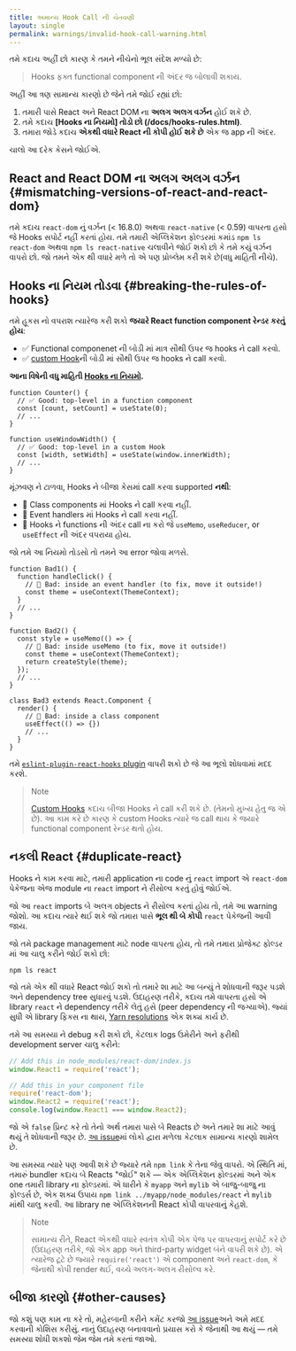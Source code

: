 ```yaml
---
title: અમાન્ય Hook Call ની ચેતવણી
layout: single
permalink: warnings/invalid-hook-call-warning.html
---
```


 તમે કદાચ અહીં છો કારણ કે તમને નીચેનો ભૂલ સંદેશ મળ્યો છે:

 > Hooks ફક્ત functional component ની અંદર જ બોલાવી શકાય. 

અહીં આ ત્રણ સામાન્ય કારણો છે જેને તમે જોઈ રહ્યાં છો:

1. તમારી પાસે React અને React DOM ના **અલગ અલગ વર્ઝન** હોઈ શકે છે.
2. તમે કદાચ  **[Hooks ના નિયમો] તોડો છો (/docs/hooks-rules.html)**.
3. તમારા જોડે કદાચ  **એકથી વધારે React ની કોપી હોઈ શકે છે** એક જ app ની અંદર.

ચાલો આ દરેક કેસને જોઈએ. 

## React and React DOM ના અલગ અલગ વર્ઝન {#mismatching-versions-of-react-and-react-dom}

તમે કદાચ `react-dom` નું વર્ઝન (< 16.8.0) અથવા `react-native` (< 0.59) વાપરતા હસો જે Hooks સપોર્ટ નહીં કરતાં હોય. તમે તમારી એપ્લિકેશન ફોલ્ડરમાં કમાંડ `npm ls react-dom` અથવા `npm ls react-native` ચલાવીને જોઈ શકો છો કે તમે કયું વર્ઝન વાપરો છો. જો તમને એક થી વધારે મળે તો એ પણ પ્રોબ્લેમ કરી શકે છે(વધુ માહિતી નીચે).

## Hooks ના નિયમ તોડવા {#breaking-the-rules-of-hooks}

તમે હૂકસ નો વપરાશ ત્યારેજ કરી શકો **જયારે React function component રેન્ડર કરતું હોય**:

* ✅ Functional componenet ની બોડી માં માત્ર સૌથી ઉપર જ hooks ને call કરવો. 
* ✅ [custom Hook](/docs/hooks-custom.html)ની બોડી માં સૌથી ઉપર જ hooks ને call કરવો.

**આના વિષેની વધુ માહિતી [Hooks ના નિયમો](/docs/hooks-rules.html).**

```js{2-3,8-9}
function Counter() {
  // ✅ Good: top-level in a function component
  const [count, setCount] = useState(0);
  // ...
}

function useWindowWidth() {
  // ✅ Good: top-level in a custom Hook
  const [width, setWidth] = useState(window.innerWidth);
  // ...
}
```

મૂંઝવણ ને ટાળવા, Hooks ને બીજા કેસમાં call કરવા supported **નથી**:

* 🔴 Class components માં Hooks ને call કરવા નહીં.
* 🔴 Event handlers માં Hooks ને call કરવા નહીં.
* 🔴 Hooks ને functions ની અંદર call ના કરો જે `useMemo`, `useReducer`, or `useEffect` ની અંદર વપરાયા હોય.

જો તમે આ નિયમો તોડસો તો તમને આ error જોવા મળસે. 

```js{3-4,11-12,20-21}
function Bad1() {
  function handleClick() {
    // 🔴 Bad: inside an event handler (to fix, move it outside!)
    const theme = useContext(ThemeContext);
  }
  // ...
}

function Bad2() {
  const style = useMemo(() => {
    // 🔴 Bad: inside useMemo (to fix, move it outside!)
    const theme = useContext(ThemeContext);
    return createStyle(theme);
  });
  // ...
}

class Bad3 extends React.Component {
  render() {
    // 🔴 Bad: inside a class component
    useEffect(() => {})
    // ...
  }
}
```

તમે [`eslint-plugin-react-hooks` plugin](https://www.npmjs.com/package/eslint-plugin-react-hooks) વાપરી શકો છે જે આ ભૂલો શોધવામાં મદદ કરશે. 

>Note
>
>[Custom Hooks](/docs/hooks-custom.html) કદાચ બીજા Hooks ને call કરી શકે છે. (તેમનો મુખ્ય હેતુ જ એ છે). આ કામ કરે છે કારણ કે custom Hooks ત્યારે જ call થાય કે જયારે functional component રેન્ડર થતો હોય. 


## નકલી React {#duplicate-react}

Hooks ને કામ કરવા માટે, તમારી application ના code નું `react` import એ `react-dom` પેકેજના એજ module ના `react` import ને રીસોલ્વ કરતું હોવું જોઈએ.  

જો આ `react` imports બે અલગ objects ને રીસોલ્વ કરતાં હોય તો, તમે આ warning જોશો. આ કદાચ ત્યારે થઈ શકે જો તમારા પાસે **ભૂલ થી બે કોપી** `react` પેકેજની આવી જાય.

જો તમે package management માટે node વાપરતા હોય, તો તમે તમારા પ્રોજેક્ટ ફોલ્ડર માં આ ચાલુ કરીને જોઈ શકો છો:

    npm ls react

જો તમે એક થી વધારે React જોઈ શકો તો તમારે શા માટે આ બન્યું તે શોધવાની જરૂર પડશે અને dependency tree સુધારવું પડશે. ઉદાહરણ તરીકે, કદાચ તમે વાપરતા હસો એ library `react` ને dependency તરીકે લેતું હસે (peer dependency ની જગ્યાએ). જ્યાં સુધી એ library ફિક્સ ના થાય, [Yarn resolutions](https://yarnpkg.com/lang/en/docs/selective-version-resolutions/) એક શક્ય કાર્ય છે.

તમે આ સમસ્યા ને debug કરી શકો છો, કેટલાક logs ઉમેરીને અને ફરીથી development server ચાલુ કરીને:

```js
// Add this in node_modules/react-dom/index.js
window.React1 = require('react');

// Add this in your component file
require('react-dom');
window.React2 = require('react');
console.log(window.React1 === window.React2);
```

જો એ `false` પ્રિન્ટ કરે તો તેનો અર્થ તમારા પાસે બે Reacts છે અને તમારે શા માટે આવું થયું તે શોધવાની જરૂર છે. [આ issue](https://github.com/facebook/react/issues/13991)માં લોકો દ્વારા મળેલા કેટલાક સામાન્ય કારણો શામેલ છે.

આ સમસ્યા ત્યારે પણ આવી શકે છે જ્યારે તમે `npm link` કે તેના જેવુ વાપરો. એ સ્થિતિ માં, તમારું bundler કદાચ બે Reacts "જોઈ" શકે — એક એપ્લિકેશન ફોલ્ડરમાં અને એક one તમારી library ના ફોલ્ડરમાં. એ ધારીને કે `myapp` અને `mylib` એ બાજુ-બાજુ ના ફોલ્ડર્સ છે, એક શક્ય ઉપાય `npm link ../myapp/node_modules/react` ને `mylib` માંથી ચાલુ કરવી. આ library ne એપ્લિકેશનની React કોપી વાપરવાનું કેહશે. 

>Note
>
>સામાન્ય રીતે, React એકથી વધારે સ્વતંત્ર કોપી એક પેજ પર વાપરવાનું સપોર્ટ કરે છે (ઉદાહરણ તરીકે, જો એક app અને third-party widget બંને વાપરી શકે છે). એ ત્યારેજ ટૂટે છે જ્યારે `require('react')` એ component અને `react-dom`, કે જેનાથી કોપી render થઈ, વચ્ચે અલગ-અલગ રીસોલ્વ કરે.

## બીજા કારણો {#other-causes}

જો કશું પણ કામ ના કરે તો, મહેરબાની કરીને કમેંટ કરજો [આ issue](https://github.com/facebook/react/issues/13991)અને અમે મદદ કરવાની કોશિસ કરીસું. નાનું ઉદાહરણ બનાવવાનો પ્રયાસ કરો કે જેનાથી આ થયું — તમે સમસ્યા શોધી શકશો જેમ જેમ તમે કરતાં જાઓ.
